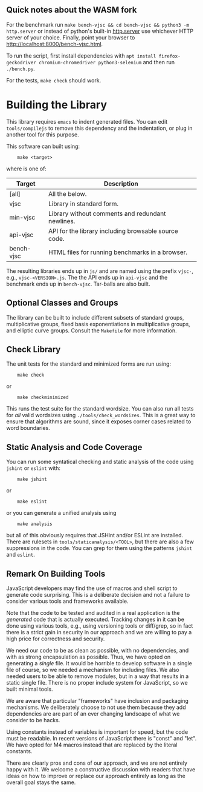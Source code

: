 ## Quick notes about the WASM fork

For the benchmark run
`make bench-vjsc && cd bench-vjsc && python3 -m http.server`
or instead of python's built-in
[http.server](https://docs.python.org/3/library/http.server.html) use whichever
HTTP server of your choice.
Finally, point your browser to <http://localhost:8000/bench-vjsc.html>.

To run the script, first install dependencies with
`apt install firefox-geckodriver chromium-chromedriver python3-selenium`
and then run `./bench.py`.

For the tests, `make check` should work.

# Building the Library

This library requires `emacs` to indent generated files. You can edit
`tools/compilejs` to remove this dependency and the indentation, or
plug in another tool for this purpose.

This software can built using:

        make <target>

where <target> is one of:

| Target      | Description
|-------------|---------------------------------------------------
| [all]       | All the below.
| vjsc        | Library in standard form.
| min-vjsc    | Library without comments and redundant newlines.
| api-vjsc    | API for the library including browsable source code.
| bench-vjsc  | HTML files for running benchmarks in a browser.

The resulting libraries ends up in `js/` and are named using the
prefix `vjsc-`, e.g., `vjsc-<VERSION>.js`. The the API ends up in
`api-vjsc` and the benchmark ends up in `bench-vjsc`. Tar-balls are
also built.


## Optional Classes and Groups

The library can be built to include different subsets of standard
groups, multiplicative groups, fixed basis exponentiations in
multiplicative groups, and elliptic curve groups. Consult the
`Makefile` for more information.


## Check Library

The unit tests for the standard and minimized forms are run using:

        make check

or

        make checkminimized

This runs the test suite for the standard wordsize. You can also run
all tests for *all* valid wordsizes using
`./tools/check_wordsizes`. This is a great way to ensure that
algorithms are sound, since it exposes corner cases related to word
boundaries.


## Static Analysis and Code Coverage

You can run some syntatical checking and static analysis of the code
using `jshint` or `eslint` with:

        make jshint

or

        make eslint

or you can generate a unified analysis using

        make analysis

but all of this obviously requires that JSHint and/or ESLint are
installed. There are rulesets in `tools/staticanalysis/<TOOL>`, but
there are also a few suppressions in the code. You can grep for them
using the patterns `jshint` and `eslint`.


## Remark On Building Tools

JavaScript developers may find the use of macros and shell script to
generate code surprising. This is a deliberate decision and not a
failure to consider various tools and frameworks available.

Note that the code to be tested and audited in a real application is
the *generated* code that is actually executed. Tracking changes in it
can be done using various tools, e.g., using versioning tools or
diff/grep, so in fact there is a strict gain in security in our
approach and we are willing to pay a high price for correctness and
security.

We need our code to be as clean as possible, with no dependencies, and
with as strong encapsulation as possible. Thus, we have opted on
generating a *single* file. It would be horrible to develop software
in a single file of course, so we needed a mechanism for including
files. We also needed users to be able to remove modules, but in a way
that results in a static single file. There is no proper include
system for JavaScript, so we built minimal tools.

We are aware that particular "frameworks" have inclusion and packaging
mechanisms. We deliberately choose to not use them because they add
dependencies are are part of an ever changing landscape of what we
consider to be hacks.

Using constants instead of variables is important for speed, but the
code must be readable. In recent versions of JavaScript there is
"const" and "let". We have opted for M4 macros instead that are
replaced by the literal constants.

There are clearly pros and cons of our approach, and we are not
entirely happy with it. We welcome a constructive discussion with
readers that have ideas on how to improve or replace our approach
entirely as long as the overall goal stays the same.
